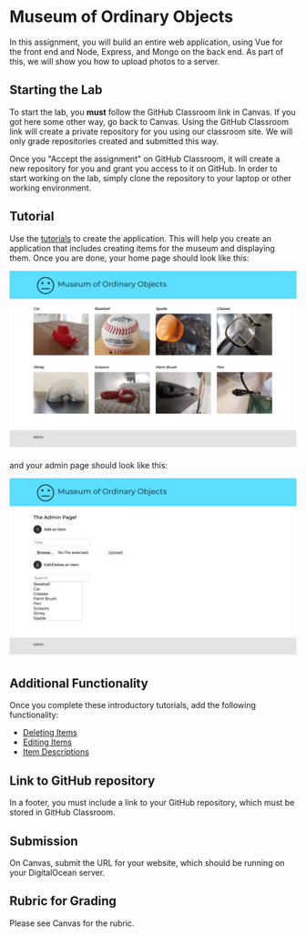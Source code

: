 # Museum of Ordinary Objects

In this assignment, you will build an entire web application, using Vue for the
front end and Node, Express, and Mongo on the back end. As part of this, we will
show you how to upload photos to a server.

## Starting the Lab

To start the lab, you **must** follow the GitHub Classroom link in Canvas. If you got here some other way, go back to Canvas. Using the GitHub Classroom link will create a private repository for you using our classroom site. We will only grade repositories created and submitted this way.

Once you "Accept the assignment" on GitHub Classroom, it will create a new
repository for you and grant you access to it on GitHub. In order to start
working on the lab, simply clone the repository to your laptop or other working
environment.

## Tutorial

Use the [tutorials](/tutorials/README.md) to create the application. This will
help you create an application that includes creating items for the museum and
displaying them. Once you are done, your home page should look like this:

![home page](/screenshots/home-page.png)

and your admin page should look like this:

![admin page](/screenshots/admin-page.png)

## Additional Functionality

Once you complete these introductory tutorials, add the following functionality:

- [Deleting Items](/tutorials/4-deleting-items.md)
- [Editing Items](/tutorials/5-editing-items.md)
- [Item Descriptions](/tutorials/6-item-descriptions.md)

## Link to GitHub repository

In a footer, you must include a link to your GitHub repository, which must be
stored in GitHub Classroom.

## Submission

On Canvas, submit the URL for your website, which should be running on your
DigitalOcean server.

## Rubric for Grading

Please see Canvas for the rubric.
